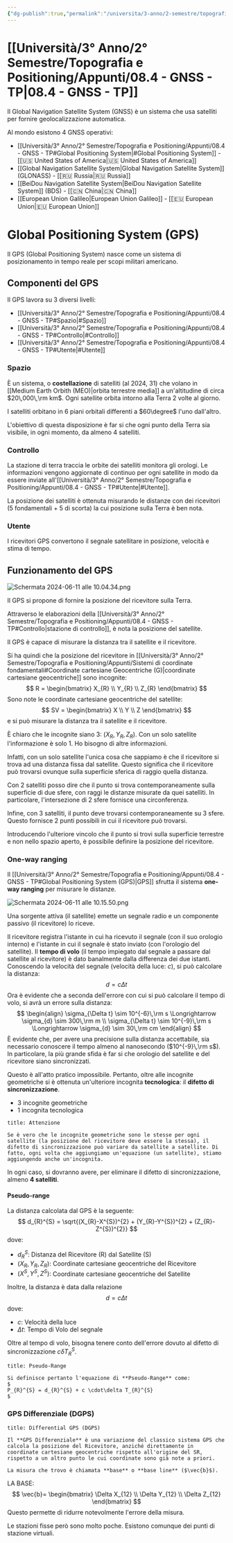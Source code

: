 ```yaml
---
{"dg-publish":true,"permalink":"/universita/3-anno/2-semestre/topografia-e-positioning/appunti/08-4-gnss-tp/","tags":["UNI"]}
---
```


# [[Università/3° Anno/2° Semestre/Topografia e Positioning/Appunti/08.4 - GNSS - TP\|08.4 - GNSS - TP]]

Il Global Navigation Satellite System (GNSS) è un sistema che usa satelliti per fornire geolocalizzazione automatica.

Al mondo esistono 4 GNSS operativi:
- [[Università/3° Anno/2° Semestre/Topografia e Positioning/Appunti/08.4 - GNSS - TP#Global Positioning System\|#Global Positioning System]] - [[🇺🇸 United States of America\|🇺🇸 United States of America]] 
- [[Global Navigation Satellite System\|Global Navigation Satellite System]] (GLONASS) - [[🇷🇺 Russia\|🇷🇺 Russia]]
- [[BeiDou Navigation Satellite System\|BeiDou Navigation Satellite System]] (BDS) - [[🇨🇳 China\|🇨🇳 China]]
- [[European Union Galileo\|European Union Galileo]] - [[🇪🇺 European Union\|🇪🇺 European Union]]

# Global Positioning System (GPS)

Il GPS (Global Positioning System) nasce come un sistema di posizionamento in tempo reale per scopi militari americano.

## Componenti del GPS

Il GPS lavora su 3 diversi livelli:
- [[Università/3° Anno/2° Semestre/Topografia e Positioning/Appunti/08.4 - GNSS - TP#Spazio\|#Spazio]]
- [[Università/3° Anno/2° Semestre/Topografia e Positioning/Appunti/08.4 - GNSS - TP#Controllo\|#Controllo]]
- [[Università/3° Anno/2° Semestre/Topografia e Positioning/Appunti/08.4 - GNSS - TP#Utente\|#Utente]]
### Spazio

È un sistema, o **costellazione** di satelliti (al 2024, 31) che volano in [[Medium Earth Orbith (MEO)\|orbita terrestre media]] a un'altitudine di circa $20\,000\,\rm km$. Ogni satellite orbita intorno alla Terra 2 volte al giorno.

I satelliti orbitano in 6 piani orbitali differenti a $60\degree$ l'uno dall'altro.

L'obiettivo di questa disposizione è far si che ogni punto della Terra sia visibile, in ogni momento, da almeno 4 satelliti.

### Controllo

La stazione di terra traccia le orbite dei satelliti monitora gli orologi. Le informazioni vengono aggiornate di continuo per ogni satellite in modo da essere inviate all'[[Università/3° Anno/2° Semestre/Topografia e Positioning/Appunti/08.4 - GNSS - TP#Utente\|#Utente]].

La posizione dei satelliti è ottenuta misurando le distanze con dei ricevitori (5 fondamentali + 5 di scorta) la cui posizione sulla Terra è ben nota.

### Utente

I ricevitori GPS convertono il segnale satellitare in posizione, velocità e stima di tempo.

## Funzionamento del GPS

![Schermata 2024-06-11 alle 10.04.34.png](/img/user/Schermata%202024-06-11%20alle%2010.04.34.png)

Il GPS si propone di fornire la posizione del ricevitore sulla Terra.

Attraverso le elaborazioni della [[Università/3° Anno/2° Semestre/Topografia e Positioning/Appunti/08.4 - GNSS - TP#Controllo\|stazione di controllo]], è nota la posizione del satellite.

Il GPS è capace di misurare la distanza tra il satellite e il ricevitore.

Si ha quindi che la posizione del ricevitore in [[Università/3° Anno/2° Semestre/Topografia e Positioning/Appunti/Sistemi di coordinate fondamentali#Coordinate cartesiane Geocentriche (G)\|coordinate cartesiane geocentriche]] sono incognite:
$$
R =
\begin{bmatrix}
X_{R} \\
Y_{R} \\
Z_{R}
\end{bmatrix}
$$
Sono note le coordinate cartesiane geocentriche del satellite:
$$
SV = 
\begin{bmatrix}
X \\
Y \\
Z
\end{bmatrix}
$$
e si può misurare la distanza tra il satellite e il ricevitore.

È chiaro che le incognite siano 3: $(X_{R}, Y_{R}, Z_{R})$. Con un solo satellite l'informazione è solo 1. Ho bisogno di altre informazioni.

Infatti, con un solo satellite l'unica cosa che sappiamo è che il ricevitore si trova ad una distanza fissa dal satellite. Questo significa che il ricevitore può trovarsi ovunque sulla superficie sferica di raggio quella distanza.

Con 2 satelliti posso dire che il punto si trova contemporaneamente sulla superficie di due sfere, con raggi le distanze misurate da quei satelliti. In particolare, l'intersezione di 2 sfere fornisce una circonferenza.

Infine, con 3 satelliti, il punto deve trovarsi contemporaneamente su 3 sfere. Questo fornisce 2 punti possibili in cui il ricevitore può trovarsi.

Introducendo l'ulteriore vincolo che il punto si trovi sulla superficie terrestre e non nello spazio aperto, è possibile definire la posizione del ricevitore.

### One-way ranging

Il [[Università/3° Anno/2° Semestre/Topografia e Positioning/Appunti/08.4 - GNSS - TP#Global Positioning System (GPS)\|GPS]] sfrutta il sistema **one-way ranging** per misurare le distanze.

![Schermata 2024-06-11 alle 10.15.50.png](/img/user/Schermata%202024-06-11%20alle%2010.15.50.png)

Una sorgente attiva (il satellite) emette un segnale radio e un componente passivo (il ricevitore) lo riceve.

Il ricevitore registra l'istante in cui ha ricevuto il segnale (con il suo orologio interno) e l'istante in cui il segnale è stato inviato (con l'orologio del satellite). Il **tempo di volo** (il tempo impiegato dal segnale a passare dal satellite al ricevitore) è dato banalmente dalla differenza dei due istanti. Conoscendo la velocità del segnale (velocità della luce: $c$), si può calcolare la distanza:
$$
d = c \Delta t
$$
Ora è evidente che a seconda dell'errore con cui si può calcolare il tempo di volo, si avrà un errore sulla distanza:
$$
\begin{align}
\sigma_{\Delta t} \sim 10^{-6}\,\rm s \Longrightarrow \sigma_{d} \sim 300\,\rm m \\
\sigma_{\Delta t} \sim 10^{-9}\,\rm s \Longrightarrow \sigma_{d} \sim 30\,\rm cm
\end{align}
$$
È evidente che, per avere una precisione sulla distanza accettabile, sia necessario conoscere il tempo almeno al nanosecondo ($10^{-9}\,\rm s$). In particolare, la più grande sfida è far si che orologio del satellite e del ricevitore siano sincronizzati.

Questo è all'atto pratico impossibile. Pertanto, oltre alle incognite geometriche si è ottenuta un'ulteriore incognita **tecnologica**: il **difetto di sincronizzazione**.
- 3 incognite geometriche
- 1 incognita tecnologica

```ad-attention
title: Attenzione

Se è vero che le incognite geometriche sono le stesse per ogni satellite (la posizione del ricevitore deve essere la stessa), il difetto di sincronizzazione può variare da satellite a satellite. Di fatto, ogni volta che aggiungiamo un'equazione (un satellite), stiamo aggiungendo anche un'incognita.

```

In ogni caso, si dovranno avere, per eliminare il difetto di sincronizzazione, almeno **4 satelliti**.

#### Pseudo-range

La distanza calcolata dal GPS è la seguente:
$$
d_{R}^{S} = \sqrt{(X_{R}-X^{S})^{2} + (Y_{R}-Y^{S})^{2} + (Z_{R}-Z^{S})^{2}}
$$
dove:
- $d_{R}^{S}:$ Distanza del Ricevitore (R) dal Satellite (S)
- $(X_{R}, Y_{R}, Z_{R}):$ Coordinate cartesiane geocentriche del Ricevitore
- $(X^{S}, Y^{S}, Z^{S}):$ Coordinate cartesiane geocentriche del Satellite

Inoltre, la distanza è data dalla relazione
$$
d = c\Delta t
$$
dove:
- $c:$ Velocità della luce
- $\Delta t:$ Tempo di Volo del segnale

Oltre al tempo di volo, bisogna tenere conto dell'errore dovuto al difetto di sincronizzazione $c\delta T_{R}^{S}$.

```ad-Teo
title: Pseudo-Range

Si definisce pertanto l'equazione di **Pseudo-Range** come:
$
P_{R}^{S} = d_{R}^{S} + c \cdot\delta T_{R}^{S}
$

```

### GPS Differenziale (DGPS)

```ad-Definizione
title: Differential GPS (DGPS)

Il **GPS Differenziale** è una variazione del classico sistema GPS che calcola la posizione del Ricevitore, anziché direttamente in coordinate cartesiane geocentriche rispetto all'origine del SR, rispetto a un altro punto le cui coordinate sono già note a priori.

La misura che trovo è chiamata **base** o **base line** ($\vec{b}$).

```

LA BASE:
$$
\vec{b}=
\begin{bmatrix}
\Delta X_{12} \\
\Delta Y_{12} \\
\Delta Z_{12} 
\end{bmatrix}
$$
Questo permette di ridurre notevolmente l'errore della misura.

Le stazioni fisse però sono molto poche. Esistono comunque dei punti di stazione virtuali.

